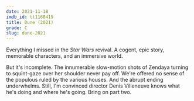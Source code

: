 ```yaml
---
date: 2021-11-18
imdb_id: tt1160419
title: Dune (2021)
grade: C
slug: dune-2021
---
```


Everything I missed in the _Star Wars_ revival. A cogent, epic story, memorable characters, and an immersive world.


But it's incomplete. The innumerable slow-motion shots of Zendaya turning to squint-gaze over her shoulder never pay off. We're offered no sense of the populous ruled by the various houses. And the abrupt ending underwhelms. Still, I'm convinced director Denis Villeneuve knows what he's doing and where he's going. Bring on part two.